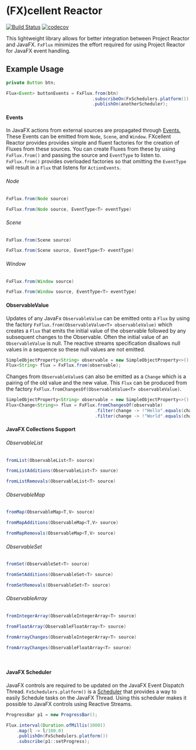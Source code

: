 # (FX)cellent Reactor
[![Build Status](https://travis-ci.org/shadskii/FXcellent-Reactor.svg?branch=master)](https://travis-ci.org/shadskii/FXcellent-Reactor)
[![codecov](https://codecov.io/gh/shadskii/FXcellent-Reactor/branch/master/graph/badge.svg)](https://codecov.io/gh/shadskii/FXcellent-Reactor)

This lightweight library allows for better integration between Project Reactor and JavaFX. `FxFlux` minimizes the effort required for using Project Reactor for JavaFX event handling.

## Example Usage

```java
private Button btn;

Flux<Event> buttonEvents = FxFlux.from(btn)
                                 .subscribeOn(FxSchedulers.platform())
                                 .publishOn(anotherScheduler);
```

#### Events
In JavaFX actions from external sources are propagated through [Events.](https://docs.oracle.com/javase/8/javafx/api/javafx/event/Event.html) 
These Events can be emitted from `Node`, `Scene`, and `Window`. FXcellent Reactor provides provides simple and fluent factories for the creation 
of Fluxes from these sources. You can create Fluxes from these by using `FxFlux.from()` and passing the source and `EventType`
 to listen to. `FxFlux.from()` provides overloaded factories so that omitting the `EventType` will result in a `Flux` that 
 listens for `ActionEvents`.
###### Node
```java
FxFlux.from(Node source)
```
```java
FxFlux.from(Node source, EventType<T> eventType)
```
###### Scene
```java
FxFlux.from(Scene source)
```
```java
FxFlux.from(Scene source, EventType<T> eventType)
```
###### Window
```java
FxFlux.from(Window source)
```
```java
FxFlux.from(Window source, EventType<T> eventType)
```

#### ObservableValue
Updates of any JavaFx `ObservableValue` can be emitted onto a `Flux` by using the factory `FxFlux.from(ObservableValue<T> observableValue)` 
which creates a `Flux` that emits the initial value of the observable followed by any subsequent changes to the Observable. Often the
initial value of an `ObservableValue` is null. The reactive streams specification disallows null values in a sequence so these 
null values are not emitted.

```java
SimpleObjectProperty<String> observable = new SimpleObjectProperty<>();
Flux<String> flux = FxFlux.from(observable); 
```

Changes from `ObservableValue`s can also be emitted as a `Change` which is a pairing of the old value and the new value. 
This `Flux` can be produced from the factory `FxFlux.fromChangesOf(ObservableValue<T> observableValue)`. 
```java
SimpleObjectProperty<String> observable = new SimpleObjectProperty<>();
Flux<Change<String>> flux = FxFlux.fromChangesOf(observable)
                                  .filter(change -> !"Hello".equals(change.getOldValue()))
                                  .filter(change -> !"World".equals(change.getNewValue()));
```

#### JavaFX Collections Support
###### ObservableList
```java
fromList(ObservableList<T> source)
```

```java
fromListAdditions(ObservableList<T> source)
```

```java
fromListRemovals(ObservableList<T> source)
```

###### ObservableMap
```java
fromMap(ObservableMap<T,V> source)
```

```java
fromMapAdditions(ObservableMap<T,V> source)
```

```java
fromMapRemovals(ObservableMap<T,V> source)
```

###### ObservableSet
```java
fromSet(ObservableSet<T> source)
```

```java
fromSetAdditions(ObservableSet<T> source)
```

```java
fromSetRemovals(ObservableSet<T> source)
```

###### ObservableArray
```java
fromIntegerArray(ObservableIntegerArray<T> source)
```

```java
fromFloatArray(ObservableFloatArray<T> source)
```

```java
fromArrayChanges(ObservableIntegerArray<T> source)
```
```java
fromArrayChanges(ObservableFloatArray<T> source)
```

<br />

#### JavaFX Scheduler
JavaFX controls are required to be updated on the JavaFX Event Dispatch Thread. `FxSchedulers.platform()` is a 
[Scheduler](https://projectreactor.io/docs/core/release/api/) that provides a way to easily Schedule tasks on the 
JavaFX Thread. Using this scheduler makes it possible to JavaFX controls using Reactive Streams.

```java
ProgressBar p1 = new ProgressBar();

Flux.interval(Duration.ofMillis(1000))
    .map(l -> l/100.0)
    .publishOn(FxSchedulers.platform())
    .subscribe(p1::setProgress);
```

